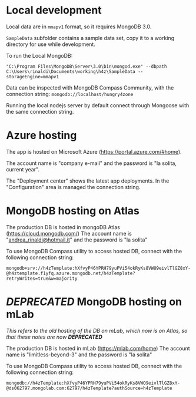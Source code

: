 # Local development
Local data are in `mmapv1` format, so it requires MongoDB 3.0.

`SampleData` subfolder contains a sample data set, copy it to a working directory for use while development.

To run the Local MongoDB:
```
"C:\Program Files\MongoDB\Server\3.0\bin\mongod.exe" --dbpath C:\Users\rinaldi\Documents\working\h4z\SampleData --storageEngine=mmapv1
```
Data can be inspected with MongoDB Compass Community, with the connection string: `mongodb://localhost/hungry4zone`

Running the local nodejs server by default connect through Mongoose with the same connection string.

# Azure hosting
The app is hosted on Microsoft Azure (https://portal.azure.com/#home).

The account name is "company e-mail" and the password is "la solita, current year".

The "Deployment center" shows the latest app deployments.
In the "Configuration" area is managed the connection string.

# MongoDB hosting on Atlas 
The production DB is hosted in mongoDB Atlas (https://cloud.mongodb.com/)
The account name is "andrea_rinaldi@hotmail.it" and the password is "la solita"

To use MongoDB Compass utility to access hosted DB, connect with the following connection string:
```
mongodb+srv://h4zTemplate:hXfvyP46YPRH79yuPVi54okRyKs8VWO9eivlTlGZ8xY-@h4ztemplate.f1yfq.azure.mongodb.net/h4zTemplate?retryWrites=true&w=majority
```

# ***DEPRECATED*** MongoDB hosting on mLab 
*This refers to the old hosting of the DB on mLab, which now is on Atlas, so that these notes are now __DEPRECATED__*

The production DB is hosted in mLab (https://mlab.com/home)
The account name is "limitless-beyond-3" and the password is "la solita"

To use MongoDB Compass utility to access hosted DB, connect with the following connection string:
```
mongodb://h4zTemplate:hXfvyP46YPRH79yuPVi54okRyKs8VWO9eivlTlGZ8xY-@ds062797.mongolab.com:62797/h4zTemplate?authSource=h4zTemplate
```

